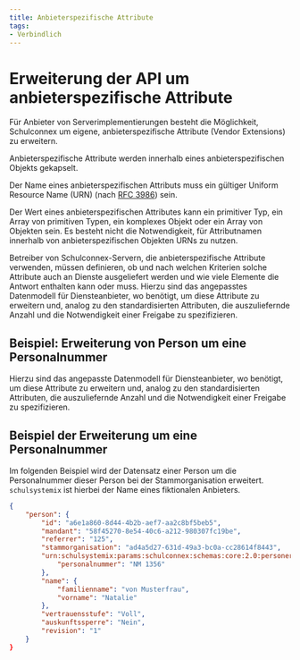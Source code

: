```yaml
---
title: Anbieterspezifische Attribute
tags: 
- Verbindlich
---
```


# Erweiterung der API um anbieterspezifische Attribute

Für Anbieter von Serverimplementierungen besteht die Möglichkeit, Schulconnex um eigene, anbieterspezifische Attribute (Vendor Extensions) zu erweitern.

Anbieterspezifische Attribute werden innerhalb eines anbieterspezifischen Objekts gekapselt.

Der Name eines anbieterspezifischen Attributs muss ein gültiger Uniform Resource Name (URN) (nach [RFC 3986][1]) sein.

[1]: https://datatracker.ietf.org/doc/html/rfc3986

Der Wert eines anbieterspezifischen Attributes kann ein primitiver Typ, ein Array von primitiven Typen, ein komplexes Objekt oder ein Array von Objekten sein. Es besteht nicht die Notwendigkeit, für Attributnamen innerhalb von anbieterspezifischen Objekten URNs zu nutzen.

Betreiber von Schulconnex-Servern, die anbieterspezifische Attribute verwenden, müssen definieren, ob und nach welchen Kriterien solche Attribute auch an Dienste ausgeliefert werden und wie viele Elemente die Antwort enthalten kann oder muss. Hierzu sind das angepasstes Datenmodell für Diensteanbieter, wo benötigt, um diese Attribute zu erweitern und, analog zu den standardisierten Attributen, die auszuliefernde Anzahl und die Notwendigkeit einer Freigabe zu spezifizieren.

## Beispiel: Erweiterung von Person um eine Personalnummer

Hierzu sind das angepasste Datenmodell für Diensteanbieter, wo benötigt, um diese Attribute zu erweitern und, analog zu den standardisierten Attributen, die auszuliefernde Anzahl und die Notwendigkeit einer Freigabe zu spezifizieren.

## Beispiel der Erweiterung um eine Personalnummer

Im folgenden Beispiel wird der Datensatz einer Person um die Personalnummer dieser Person bei der Stammorganisation erweitert.
`schulsystemix` ist hierbei der Name eines fiktionalen Anbieters.

```json
{
    "person": {
        "id": "a6e1a860-8d44-4b2b-aef7-aa2c8bf5beb5",
        "mandant": "58f45270-8e54-40c6-a212-980307fc19be",
        "referrer": "125",
        "stammorganisation": "ad4a5d27-631d-49a3-bc0a-cc28614f8443",
        "urn:schulsystemix:params:schulconnex:schemas:core:2.0:personerweiterung" {
            "personalnummer": "NM 1356"
        },
        "name": {
            "familienname": "von Musterfrau",
            "vorname": "Natalie"
        },
        "vertrauensstufe": "Voll",
        "auskunftssperre": "Nein",
        "revision": "1"
    }
}
```
